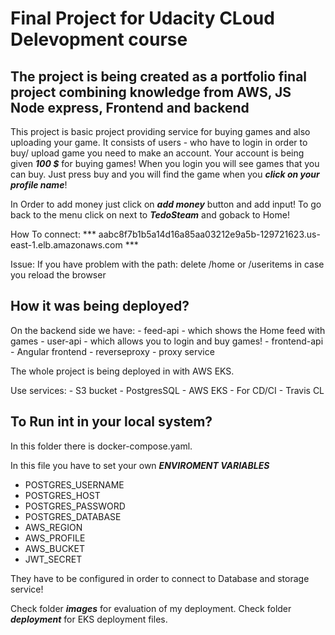 # Final Project for Udacity CLoud Delevopment course
## The project is being created as a portfolio final project combining knowledge from AWS, JS Node express, Frontend and backend

This project is basic project providing service for buying games and also uploading your game.
It consists of users - who have to login in order to buy/ upload game you need to make an account.
Your account is being given ***100 $*** for buying games!
When you login you will see games that you can buy. Just press buy and you will find the game when you ***click on your profile name***!

In Order to add money just click on ***add money*** button and add input!
To go back to the menu click on next to ***TedoSteam*** and goback to Home!

How To connect: *** aabc8f7b1b5a14d16a85aa03212e9a5b-129721623.us-east-1.elb.amazonaws.com  ***

Issue: If you have problem with the path: delete /home or /useritems in case you reload the browser

## How it was being deployed?

On the backend side we have:
    - feed-api - which shows the Home feed with games
    - user-api - which allows you to login and buy games!
    - frontend-api - Angular frontend
    - reverseproxy - proxy service

The whole project is being deployed in with AWS EKS.

Use services:
    - S3 bucket
    - PostgresSQL
    - AWS EKS
    - For CD/CI - Travis CL


## To Run int in your local system?

In this folder there is docker-compose.yaml. 

In this file you have to set your own ***ENVIROMENT VARIABLES***

- POSTGRES_USERNAME
- POSTGRES_HOST
- POSTGRES_PASSWORD
- POSTGRES_DATABASE 
- AWS_REGION
- AWS_PROFILE
- AWS_BUCKET
- JWT_SECRET

They have to be configured in order to connect to Database and storage service!

Check folder ***images*** for evaluation of my deployment.
Check folder ***deployment*** for EKS deployment files.